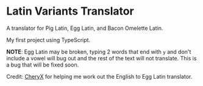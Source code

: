 # Latin Variants Translator

A translator for Pig Latin, Egg Latin, and Bacon Omelette Latin.

My first project using TypeScript.

**NOTE**: Egg Latin may be broken, typing 2 words that end with `y` and don't include a vowel will bug out and the rest of the text will not translate. This is a bug that will be fixed soon.

Credit: [CheryX](https://github.com/CheryX) for helping me work out the English to Egg Latin translator.